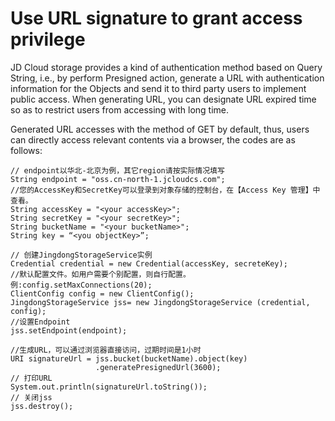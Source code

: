 # Use URL signature to grant access privilege

JD Cloud storage provides a kind of authentication method based on Query String, i.e., by perform Presigned action, generate a URL with authentication information for the Objects and send it to third party users to implement public access. When generating URL, you can designate URL expired time so as to restrict users from accessing with long time.

Generated URL accesses with the method of GET by default, thus, users can directly access relevant contents via a browser, the codes are as follows:
```
// endpoint以华北-北京为例，其它region请按实际情况填写  
String endpoint = "oss.cn-north-1.jcloudcs.com";  
//您的AccessKey和SecretKey可以登录到对象存储的控制台，在【Access Key 管理】中查看。  
String accessKey = "<your accessKey>";  
String secretKey = "<your secretKey>";  
String bucketName = "<your bucketName>";  
String key = “<you objectKey>”;  
       
// 创建JingdongStorageService实例  
Credential credential = new Credential(accessKey, secreteKey);  
//默认配置文件。如用户需要个别配置，则自行配置。例:config.setMaxConnections(20);  
ClientConfig config = new ClientConfig();  
JingdongStorageService jss= new JingdongStorageService (credential, config);  
//设置Endpoint  
jss.setEndpoint(endpoint);  
      
//生成URL，可以通过浏览器直接访问，过期时间是1小时  
URI signatureUrl = jss.bucket(bucketName).object(key)
                   .generatePresignedUrl(3600);  
// 打印URL  
System.out.println(signatureUrl.toString());  
// 关闭jss  
jss.destroy();
```
